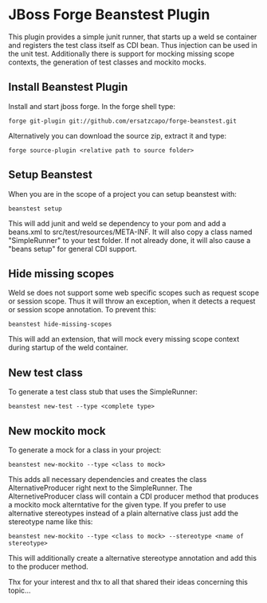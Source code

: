 JBoss Forge Beanstest Plugin
============================

This plugin provides a simple junit runner, that starts up a weld se container and registers
the test class itself as CDI bean. Thus injection can be used in the unit test. Additionally there
is support for mocking missing scope contexts, the generation of test classes and mockito mocks.

Install Beanstest Plugin
------------------------

Install and start jboss forge. In the forge shell type:
	
	forge git-plugin git://github.com/ersatzcapo/forge-beanstest.git
	
Alternatively you can download the source zip, extract it and type:

	forge source-plugin <relative path to source folder>
	
Setup Beanstest
---------------

When you are in the scope of a project you can setup beanstest with:

	beanstest setup
	
This will add junit and weld se dependency to your pom and add a beans.xml to src/test/resources/META-INF.
It will also copy a class named "SimpleRunner" to your test folder. If not already done, it will also cause 
a "beans setup" for general CDI support.

Hide missing scopes
-------------------

Weld se does not support some web specific scopes such as request scope or session scope. Thus it
will throw an exception, when it detects a request or session scope annotation. To prevent this:

	beanstest hide-missing-scopes
	
This will add an extension, that will mock every missing scope context during startup of the weld container.

New test class
--------------

To generate a test class stub that uses the SimpleRunner:

	beanstest new-test --type <complete type>
	
New mockito mock
----------------

To generate a mock for a class in your project:

	beanstest new-mockito --type <class to mock>
	
This adds all necessary dependencies and creates the class AlternativeProducer right next to the SimpleRunner.
The AlternetiveProducer class will contain a CDI producer method that produces a mockito mock alterntative for the given type.
If you prefer to use alternative stereotypes instead of a plain alternative class just add the stereotype name like this:

	beanstest new-mockito --type <class to mock> --stereotype <name of stereotype>

This will additionally create a alternative stereotype annotation and add this to the producer method.	
	
Thx for your interest and thx to all that shared their ideas concerning this topic...